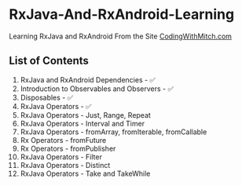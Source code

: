 # RxJava-And-RxAndroid-Learning
Learning RxJava and RxAndroid From the Site [CodingWithMitch.com](https://codingwithmitch.com/courses/rxjava-rxandroid-for-beginners/)

## List of Contents
1. RxJava and RxAndroid Dependencies - ✅
2. Introduction to Observables and Observers - ✅
3. Disposables - ✅
4. RxJava Operators - ✅
5. RxJava Operators - Just, Range, Repeat
6. RxJava Operators - Interval and Timer
7. RxJava Operators - fromArray, fromIterable, fromCallable
8. Rx Operators - fromFuture
9. Rx Operators - fromPublisher
10. RxJava Operators - Filter
11. RxJava Operators - Distinct
12. RxJava Operators - Take and TakeWhile

